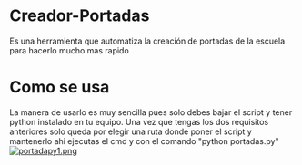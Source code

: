 # Creador-Portadas
Es una herramienta que automatiza la creación de portadas de la escuela para hacerlo mucho mas rapido

# Como se usa
La manera de usarlo es muy sencilla pues solo debes bajar el script y tener python instalado en tu equipo.
Una vez que tengas los dos requisitos anteriores solo queda por elegir una ruta donde poner el script y mantenerlo ahi
ejecutas el cmd y con el comando  "python portadas.py"
[![portadapy1.png](https://i.postimg.cc/7ZVnnrpy/portadapy1.png)](https://postimg.cc/Xrr5nmj2)
